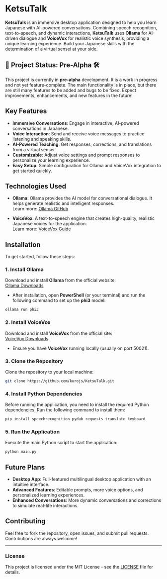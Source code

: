
# KetsuTalk

**KetsuTalk** is an immersive desktop application designed to help you learn Japanese with AI-powered conversations. Combining speech recognition, text-to-speech, and dynamic interactions, **KetsuTalk** uses **Ollama** for AI-driven dialogue and **VoiceVox** for realistic voice synthesis, providing a unique learning experience. Build your Japanese skills with the determination of a virtual sensei at your side.


## 👾 Project Status: Pre-Alpha 🛠️

This project is currently in **pre-alpha** development. It is a work in progress and not yet feature-complete. The main functionality is in place, but there are still many features to be added and bugs to be fixed. Expect improvements, enhancements, and new features in the future!


## Key Features
- **Immersive Conversations**: Engage in interactive, AI-powered conversations in Japanese.
- **Voice Interaction**: Send and receive voice messages to practice listening and speaking skills.
- **AI-Powered Teaching**: Get responses, corrections, and translations from a virtual sensei.
- **Customizable**: Adjust voice settings and prompt responses to personalize your learning experience.
- **Easy Setup**: Simple configuration for Ollama and VoiceVox integration to get started quickly.

## Technologies Used
- **Ollama**: Ollama provides the AI model for conversational dialogue. It helps generate realistic and intelligent responses.  
  Learn more: [Ollama GitHub](https://github.com/ollama/ollama)
  
- **VoiceVox**: A text-to-speech engine that creates high-quality, realistic Japanese voices for the application.  
  Learn more: [VoiceVox Guide](https://voicevox.hiroshiba.jp/how_to_use/)

## Installation
To get started, follow these steps:

### 1. Install **Ollama**  
Download and install **Ollama** from the official website:  
[Ollama Downloads](https://ollama.com/)

- After installation, open **PowerShell** (or your terminal) and run the following command to set up the **phi3** model:
```bash
ollama run phi3
```

### 2. Install **VoiceVox**
Download and install **VoiceVox** from the official site:  
[VoiceVox Downloads](https://voicevox.hiroshiba.jp/how_to_use/)

- Ensure you have **VoiceVox** running locally (usually on port 50021).

### 3. Clone the Repository
Clone the repository to your local machine:
```bash
git clone https://github.com/kurojs/KetsuTalk.git
```

### 4. Install Python Dependencies
Before running the application, you need to install the required Python dependencies. Run the following command to install them:

```bash
pip install speechrecognition pydub requests translate keyboard
```

### 5. Run the Application
Execute the main Python script to start the application:
```bash
python main.py
```

## Future Plans
- **Desktop App**: Full-featured multilingual desktop application with an intuitive interface.
- **Advanced Features**: Editable prompts, more voice options, and personalized learning experiences.
- **Enhanced Conversations**: More dynamic conversations and corrections to simulate real-life interactions.

## Contributing
Feel free to fork the repository, open issues, and submit pull requests. Contributions are always welcome!

---

### License
This project is licensed under the MIT License - see the [LICENSE](LICENSE) file for details.
